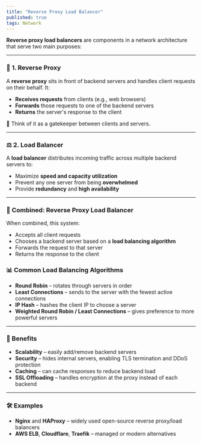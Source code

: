 ```yaml
---
title: "Reverse Proxy Load Balancer"
published: true
tags: Network
---
```


**Reverse proxy load balancers** are components in a network architecture that serve two main purposes:

---

### 🔁 **1. Reverse Proxy**

A **reverse proxy** sits in front of backend servers and handles client requests on their behalf. It:

- **Receives requests** from clients (e.g., web browsers)
- **Forwards** those requests to one of the backend servers
- **Returns** the server's response to the client

📌 Think of it as a gatekeeper between clients and servers.

---

### ⚖️ **2. Load Balancer**

A **load balancer** distributes incoming traffic across multiple backend servers to:

- Maximize **speed and capacity utilization**
- Prevent any one server from being **overwhelmed**
- Provide **redundancy** and **high availability**

---

### 🔧 Combined: Reverse Proxy Load Balancer

When combined, this system:

- Accepts all client requests
- Chooses a backend server based on a **load balancing algorithm**
- Forwards the request to that server
- Returns the response to the client

### 📊 Common Load Balancing Algorithms

- **Round Robin** – rotates through servers in order
- **Least Connections** – sends to the server with the fewest active connections
- **IP Hash** – hashes the client IP to choose a server
- **Weighted Round Robin / Least Connections** – gives preference to more powerful servers

---

### 🔐 Benefits

- **Scalability** – easily add/remove backend servers
- **Security** – hides internal servers, enabling TLS termination and DDoS protection
- **Caching** – can cache responses to reduce backend load
- **SSL Offloading** – handles encryption at the proxy instead of each backend

---

### 🛠️ Examples

- **Nginx** and **HAProxy** – widely used open-source reverse proxy/load balancers
- **AWS ELB**, **Cloudflare**, **Traefik** – managed or modern alternatives
